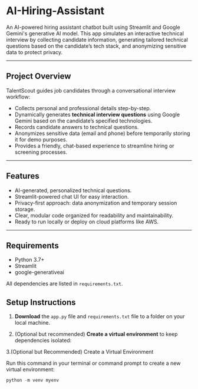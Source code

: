# AI-Hiring-Assistant
An AI-powered hiring assistant chatbot built using Streamlit and Google Gemini's generative AI model. This app simulates an interactive technical interview by collecting candidate information, generating tailored technical questions based on the candidate’s tech stack, and anonymizing sensitive data to protect privacy.

---

## Project Overview

TalentScout guides job candidates through a conversational interview workflow:

- Collects personal and professional details step-by-step.
- Dynamically generates **technical interview questions** using Google Gemini based on the candidate’s specified technologies.
- Records candidate answers to technical questions.
- Anonymizes sensitive data (email and phone) before temporarily storing it for demo purposes.
- Provides a friendly, chat-based experience to streamline hiring or screening processes.

---

## Features

- AI-generated, personalized technical questions.
- Streamlit-powered chat UI for easy interaction.
- Privacy-first approach: data anonymization and temporary session storage.
- Clear, modular code organized for readability and maintainability.
- Ready to run locally or deploy on cloud platforms like AWS.

---

##  Requirements

- Python 3.7+
- Streamlit
- google-generativeai

All dependencies are listed in `requirements.txt`.


## Setup Instructions
1. **Download** the `app.py` file and `requirements.txt` file to a folder on your local machine.

2. (Optional but recommended) **Create a virtual environment** to keep dependencies isolated:
 
3.(Optional but Recommended) Create a Virtual Environment

   Run this command in your terminal or command prompt to create a new virtual environment:
   ```python
   python -m venv myenv
```
